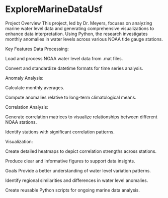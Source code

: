 # ExploreMarineDataUsf
Project Overview
This project, led by Dr. Meyers, focuses on analyzing marine water level data and generating comprehensive visualizations to enhance data interpretation. Using Python, the research investigates monthly anomalies in water levels across various NOAA tide gauge stations.

Key Features
Data Processing:

Load and process NOAA water level data from .mat files.

Convert and standardize datetime formats for time series analysis.

Anomaly Analysis:

Calculate monthly averages.

Compute anomalies relative to long-term climatological means.

Correlation Analysis:

Generate correlation matrices to visualize relationships between different NOAA stations.

Identify stations with significant correlation patterns.

Visualization:

Create detailed heatmaps to depict correlation strengths across stations.

Produce clear and informative figures to support data insights.

Goals
Provide a better understanding of water level variation patterns.

Identify regional similarities and differences in water level anomalies.

Create reusable Python scripts for ongoing marine data analysis.







